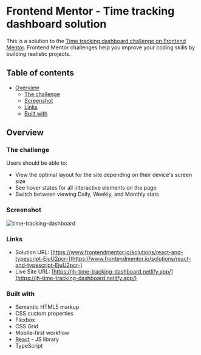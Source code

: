 # Frontend Mentor - Time tracking dashboard solution

This is a solution to the [Time tracking dashboard challenge on Frontend Mentor](https://www.frontendmentor.io/challenges/time-tracking-dashboard-UIQ7167Jw). Frontend Mentor challenges help you improve your coding skills by building realistic projects. 

## Table of contents

- [Overview](#overview)
  - [The challenge](#the-challenge)
  - [Screenshot](#screenshot)
  - [Links](#links)
  - [Built with](#built-with)

## Overview

### The challenge

Users should be able to:

- View the optimal layout for the site depending on their device's screen size
- See hover states for all interactive elements on the page
- Switch between viewing Daily, Weekly, and Monthly stats

### Screenshot

![time-tracking-dashboard](https://user-images.githubusercontent.com/19678167/133505843-f405ad44-73b2-4728-be43-9fc86b50568a.png)

### Links

- Solution URL: [https://www.frontendmentor.io/solutions/react-and-typescript-EjuU2pcr-](https://www.frontendmentor.io/solutions/react-and-typescript-EjuU2pcr-)
- Live Site URL: [https://jh-time-tracking-dashboard.netlify.app/](https://jh-time-tracking-dashboard.netlify.app/)

### Built with

- Semantic HTML5 markup
- CSS custom properties
- Flexbox
- CSS Grid
- Mobile-first workflow
- [React](https://reactjs.org/) - JS library
- TypeScript
